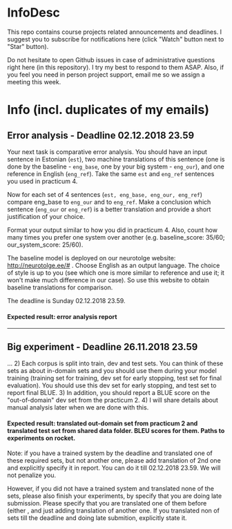 # InfoDesc
This repo contains course projects related announcements and deadlines. I suggest you to subscribe for notifications here (click "Watch" button next to "Star" button).

Do not hesitate to open Github issues in case of administrative questions right here (in this repository). I try my best to respond to them ASAP. Also, if you feel you need in person project support, email me so we assign a meeting this week. 

# Info (incl. duplicates of my emails)

## Error analysis - Deadline 02.12.2018 23.59
Your next task is comparative error analysis. You should have an input sentence in Estonian (`est`), two machine translations of this sentence (one is done by the baseline - `eng_base`, one by your big system - `eng_our`), and one reference in English (`eng_ref`). Take the same `est` and `eng_ref` sentences you used in practicum 4.

Now for each set of 4 sentences (`est, eng_base, eng_our, eng_ref`) compare eng_base to `eng_our` and to `eng_ref`. Make a conclusion which sentence (`eng_our` or `eng_ref`) is a better translation and provide a short justification of your choice. 

Format your output similar to how you did in practicum 4. Also, count how many times you prefer one system over another (e.g. baseline_score: 35/60; our_system_score: 25/60).

The baseline model is deployed on our neurotolge website: http://neurotolge.ee/# . Choose English as an output language. The choice of style is up to you (see which one is more similar to reference and use it; it won't make much difference in our case). So use this website to obtain baseline translations for comparison.

The deadline is Sunday 02.12.2018 23.59. 

#### Expected result: error analysis report
--- 
## Big experiment - Deadline 26.11.2018 23.59
...
2) Each corpus is split into train, dev and test sets. You can think of these sets as about in-domain sets and you should use them during your model training (training set for training, dev set for early stopping, test set for final evaluation). You should use this dev set for early stopping, and test set to report final BLUE. 
3) In addition, you should report a BLUE score on the "out-of-domain" dev set from the practicum 2.
4) I will share details about manual analysis later when we are done with this.

#### Expected result: translated out-domain set from practicum 2 and translated test set from shared data folder. BLEU scores for them. Paths to experiments on rocket.  
Note: if you have a trained system by the deadline and translated one of these required sets, but not another one, please add translation of 2nd one and explicitly specify it in report. You can do it till 02.12.2018 23.59. We will not penalize you.

However, if you did not have a trained system and translated none of the sets, please also finish your experiments, by specify that you are doing late submission.
Please specify that you are translated one of them before (either , and just adding translation of another one. If you translated non of sets till the deadline and doing late submition, explicitly state it.
